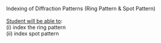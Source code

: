 Indexing of Diffraction Patterns (Ring Pattern & Spot Pattern)<br><br>
<u>Student will be able to</u>:<br>
(i)	index the ring pattern<br>
(ii)	index spot pattern
